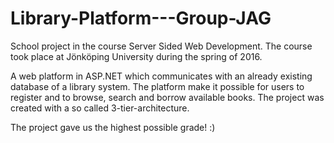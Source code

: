 # Library-Platform---Group-JAG
School project in the course Server Sided Web Development. The course took place at Jönköping University during the spring of 2016. 

A web platform in ASP.NET which communicates with an already existing database of a library system. 
The platform make it possible for users to register and to browse, search and borrow available books. The project was created with a so called 3-tier-architecture. 

The project gave us the highest possible grade! :)
